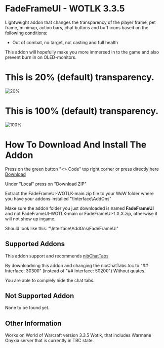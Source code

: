 # FadeFrameUI - WOTLK 3.3.5
Lightweight addon that changes the transparency of the player frame, pet frame, minimap, action bars, chat buttons and buff icons based on the following conditions:    
- Out of combat, no target, not casting and full health

This addon will hopefully make you more immersed in to the game and also prevent burn in on OLED-monitors. 

# This is 20% (default) transparency.

![20%](https://i.imgur.com/2Cll38x.jpeg)


# This is 100% (default) transparency.

![100%](https://i.imgur.com/uTnwaFE.jpeg)


# How To Download And Install The Addon
Press on the green button "<> Code" top right corner or press directly here [Download](https://github.com/Bagan95/FadeFrameUI-WOTLK/archive/refs/heads/main.zip)

Under "Local" press on "Download ZIP"

Extract the FadeFrameUI-WOTLK-main.zip file to your WoW folder where you have your addons installed "\Interface\AddOns"

Make sure the addon folder you just downloaded is named **FadeFrameUI** and not FadeFrameUI-WOTLK-main or FadeFrameUI-1.X.X.zip, otherwise it will not show up ingame.

Should look like this: "\Interface\AddOns\FadeFrameUI"

## Supported Addons
This addon support and recommends [nibChatTabs](https://www.wowinterface.com/downloads/info16899-nibChatTabs.html)

By downloadning this addon and changing the nibChatTabs.toc to "## Interface: 30300" (instead of "## Interface: 50200")
Without quates.

You are able to complely hide the chat tabs.

## Not Supported Addon
None to be found yet.

## Other Information
Works on World of Warcraft version 3.3.5 Wotlk, that includes Warmane Onyxia server that is currently in TBC state.
